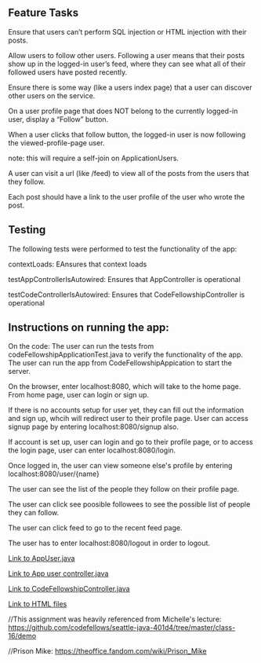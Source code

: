 ## Feature Tasks

Ensure that users can’t perform SQL injection or HTML injection with their posts.

Allow users to follow other users. Following a user means that their posts show up in the logged-in user’s feed, where they can see what all of their followed users have posted recently.

Ensure there is some way (like a users index page) that a user can discover other users on the service.

On a user profile page that does NOT belong to the currently logged-in user, display a “Follow” button. 

When a user clicks that follow button, the logged-in user is now following the viewed-profile-page user.

note: this will require a self-join on ApplicationUsers.

A user can visit a url (like /feed) to view all of the posts from the users that they follow.

Each post should have a link to the user profile of the user who wrote the post.

## Testing
The following tests were performed to test the functionality of the app:

  contextLoads: EAnsures that context loads
  
  testAppControllerIsAutowired: Ensures that AppController is operational
  
  testCodeControllerIsAutowired: Ensures that CodeFellowshipController is operational


## Instructions on running the app:

On the code: The user can run the tests from codeFellowshipApplicationTest.java to verify the functionality of the app.
The user can run the app from CodeFellowshipAppication to start the server.
 
 On the browser, enter localhost:8080, which will take to the home page.
  From home page, user can login or sign up.
  
  If there is no accounts setup for user yet, they can fill out the information and sign up, whcih will redirect user to their profile page. User can access signup page by entering localhost:8080/signup also.
  
  If account is set up, user can login and go to their profile page, or to access the login page, user can enter localhost:8080/login.
  
  Once logged in, the user can view someone else's profile by entering localhost:8080/user/{name}
  
  The user can see the list of the people they follow on their profile page.
  
  The user can click see poosible followees to see the possible list of people they can follow.
  
  The user can click feed to go to the recent feed page.
  
  The user has to enter localhost:8080/logout in order to logout.



[Link to AppUser.java](https://github.com/sadhikari07/CodeFellowship/blob/master/src/main/java/com/suadhCodeFellowship/codeFellowship/AppUser/AppUser.java)

[Link to App user controller.java](https://github.com/sadhikari07/CodeFellowship/blob/master/src/main/java/com/suadhCodeFellowship/codeFellowship/AppUser/AppUserController.java)

[Link to CodeFellowshipController.java](https://github.com/sadhikari07/CodeFellowship/blob/master/src/main/java/com/suadhCodeFellowship/codeFellowship/CodeFellowshipController.java)

[Link to HTML files](https://github.com/sadhikari07/CodeFellowship/tree/master/src/main/resources/templates)



//This assignment was heavily referenced from Michelle's lecture: https://github.com/codefellows/seattle-java-401d4/tree/master/class-16/demo

//Prison Mike: https://theoffice.fandom.com/wiki/Prison_Mike
